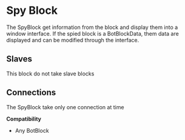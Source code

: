 Spy Block
=========

The SpyBlock get information from the block and display them into a window interface. If the spied block is a BotBlockData, them data are displayed and can be modified through the interface.

## Slaves

This block do not take slave blocks

## Connections

The SpyBlock take only one connection at time

**Compatibility**

- Any BotBlock
